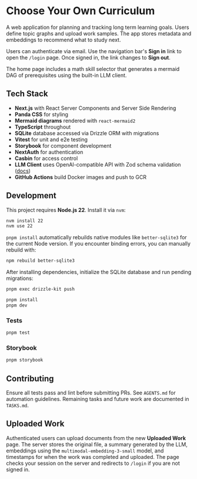 # Choose Your Own Curriculum

A web application for planning and tracking long term learning goals. Users define topic graphs and upload work samples. The app stores metadata and embeddings to recommend what to study next.

Users can authenticate via email. Use the navigation bar's **Sign in** link to open the `/login` page. Once signed in, the link changes to **Sign out**.

The home page includes a math skill selector that generates a mermaid DAG of prerequisites using the built-in LLM client.

## Tech Stack

- **Next.js** with React Server Components and Server Side Rendering
- **Panda CSS** for styling
- **Mermaid diagrams** rendered with `react-mermaid2`
- **TypeScript** throughout
- **SQLite** database accessed via Drizzle ORM with migrations
- **Vitest** for unit and e2e testing
- **Storybook** for component development
- **NextAuth** for authentication
- **Casbin** for access control
- **LLM Client** uses OpenAI-compatible API with Zod schema validation ([docs](app/src/llm/README.md))
- **GitHub Actions** build Docker images and push to GCR

## Development
This project requires **Node.js 22**. Install it via `nvm`:

```bash
nvm install 22
nvm use 22
```


`pnpm install` automatically rebuilds native modules like `better-sqlite3` for
the current Node version. If you encounter binding errors, you can manually
rebuild with:

```bash
npm rebuild better-sqlite3
```

After installing dependencies, initialize the SQLite database and run pending
migrations:

```bash
pnpm exec drizzle-kit push
```


```bash
pnpm install
pnpm dev
```

### Tests

```bash
pnpm test
```

### Storybook

```bash
pnpm storybook
```

## Contributing

Ensure all tests pass and lint before submitting PRs. See `AGENTS.md` for automation guidelines.
Remaining tasks and future work are documented in `TASKS.md`.

## Uploaded Work

Authenticated users can upload documents from the new **Uploaded Work** page. The server stores the original file, a summary generated by the LLM, embeddings using the `multimodal-embedding-3-small` model, and timestamps for when the work was completed and uploaded.
The page checks your session on the server and redirects to `/login` if you are not signed in.
